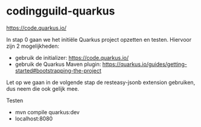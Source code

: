 # codingguild-quarkus

https://code.quarkus.io/

In stap 0 gaan we het initiële Quarkus project opzetten en testen.
Hiervoor zijn 2 mogelijkheden:

- gebruik de initializer: 
https://code.quarkus.io/
- gebruik de Quarkus Maven plugin:
https://quarkus.io/guides/getting-started#bootstrapping-the-project

Let op we gaan in de volgende stap de resteasy-jsonb extension gebruiken, dus neem die ook gelijk mee.

Testen
- mvn compile quarkus:dev
- localhost:8080
